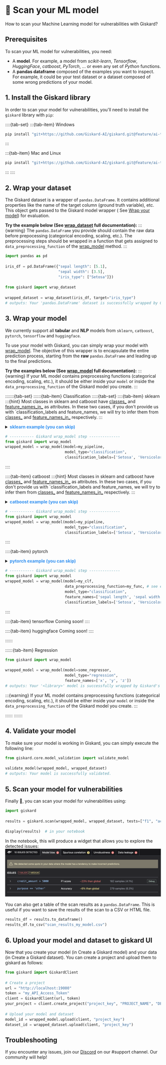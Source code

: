 # 🔬 Scan your ML model

How to scan your Machine Learning model for vulnerabilities with Giskard?

## Prerequisites

To scan your ML model for vulnerabilities, you need:

- A **model**. For example, a model from *scikit-learn*, *Tensorflow*, *HuggingFace*, *catboost*, *PyTorch*, ... or even
  any set of *Python* functions.
- A **pandas dataframe** composed of the examples you want to inspect. For example, it could be your test dataset or a
  dataset composed of some wrong predictions of your model.

## 1. Install the Giskard library

In order to scan your model for vulnerabilities, you'll need to install the `giskard` library with `pip`:

::::{tab-set}
:::{tab-item} Windows

```sh
pip install "git+https://github.com/Giskard-AI/giskard.git@feature/ai-test-v2-merged#subdirectory=python-client" --user
```

:::

:::{tab-item} Mac and Linux

```sh
pip install "git+https://github.com/Giskard-AI/giskard.git@feature/ai-test-v2-merged#subdirectory=python-client"
```

:::
::::

## 2. Wrap your dataset

The Giskard dataset is a wrapper of `pandas.DataFrame`. It contains additional properties like the name of the target
column (ground truth variable), etc. This object gets passed to the Giskard model wrapper (
See [Wrap your model](#wrap-your-model)) for evaluation.

**Try the example below (See [wrap_dataset](../../reference/datasets/index.rst#giskard.wrap_dataset) full documentation):**
:::{warning}
The `pandas.DataFrame` you provide should contain the raw data before prepocessing (categorical encoding, scaling,
etc.). The preprocessing steps should be wrapped in a function that gets assigned to `data_preprocessing_function` of
the [wrap_model](../../reference/models/index.rst#giskard.wrap_model) method.
:::
```python
import pandas as pd

iris_df = pd.DataFrame({"sepal length": [5.1],
                        "sepal width": [3.5],
                        "iris_type": ["Setosa"]})

from giskard import wrap_dataset

wrapped_dataset = wrap_dataset(iris_df, target="iris_type")
# outputs: Your 'pandas.DataFrame' dataset is successfully wrapped by Giskard's 'Dataset' wrapper class.
```

## 3. Wrap your model

We currently support all **tabular** and **NLP** models from `sklearn`, `catboost`, `pytorch`, `tensorflow`
and `huggingface`.

To use your model with Giskard, you can simply wrap your model
with [wrap_model](../../reference/models/index.rst#giskard.wrap_model). The objective of this wrapper is to encapsulate 
the entire prediction process, starting from the **raw** `pandas.DataFrame` and leading up to the final predictions. 

**Try the examples below (See [wrap_model](../../reference/models/index.rst#giskard.wrap_model) full documentation):**
:::{warning}
If your ML model contains preprocessing functions (categorical encoding, scaling, etc.), it should be either inside your
`model` or inside the `data_preprocessing_function` of the Giskard model you create.
:::

:::::::{tab-set}
::::::{tab-item} Classification
:::::{tab-set}
::::{tab-item} sklearn
:::{hint}
Most classes in sklearn and catboost
have [classes_](https://scikit-learn.org/stable/modules/generated/sklearn.feature_selection.RFE.html#sklearn.feature_selection.RFE.classes_)
and [feature_names_in_](https://scikit-learn.org/stable/modules/generated/sklearn.pipeline.Pipeline.html#sklearn.pipeline.Pipeline.feature_names_in_)
as attributes. In these two cases, if you don't
provide us with `classification_labels and feature_names, we will try to infer them
from [classes_](https://scikit-learn.org/stable/modules/generated/sklearn.feature_selection.RFE.html#sklearn.feature_selection.RFE.classes_)
and [feature_names_in_](https://scikit-learn.org/stable/modules/generated/sklearn.pipeline.Pipeline.html#sklearn.pipeline.Pipeline.feature_names_in_)
respectively.
:::
<details>
  <summary> <b> <span style="color: #3190f1;">  sklearn example (you can skip) </span> </b> </summary> 

  ```python
  # ----------- sklearn example --------------
  from sklearn.pipeline import Pipeline 
  from sklearn.preprocessing import StandardScaler
  from sklearn.compose import ColumnTransformer
  from sklearn.linear_model import LogisticRegression
  
  
  numeric_transformer = Pipeline([('scaler', StandardScaler())])
  
  preprocessor = ColumnTransformer(
    transformers=[('num', numeric_transformer, list(iris_df.columns))]
  )
  
  my_pipeline = Pipeline(steps=[('preprocessor', preprocessor),
                   ('classifier', LogisticRegression(max_iter=1000))])
  # --> fit my_pipeline here
  ```
</details>

```python
# ----------- Giskard wrap_model step --------------
from giskard import wrap_model
wrapped_model = wrap_model(model=my_pipeline,
                           model_type="classification",
                           classification_labels=['Setosa', 'Versicolor', 'Virginica'])
```
::::


::::{tab-item} catboost
:::{hint}
Most classes in sklearn and catboost
have [classes_](https://scikit-learn.org/stable/modules/generated/sklearn.feature_selection.RFE.html#sklearn.feature_selection.RFE.classes_)
and [feature_names_in_](https://scikit-learn.org/stable/modules/generated/sklearn.pipeline.Pipeline.html#sklearn.pipeline.Pipeline.feature_names_in_)
as attributes. In these two cases, if you don't
provide us with `classification_labels and feature_names, we will try to infer them
from [classes_](https://scikit-learn.org/stable/modules/generated/sklearn.feature_selection.RFE.html#sklearn.feature_selection.RFE.classes_)
and [feature_names_in_](https://scikit-learn.org/stable/modules/generated/sklearn.pipeline.Pipeline.html#sklearn.pipeline.Pipeline.feature_names_in_)
respectively.
:::
<details>
  <summary> <b> <span style="color: #3190f1;"> catboost example (you can skip) </span> </b></summary>

```python
# ----------- catboost example --------------
from sklearn.pipeline import Pipeline
from sklearn.preprocessing import StandardScaler
from sklearn.compose import ColumnTransformer
from catboost import CatBoostClassifier


numeric_transformer = Pipeline([('scaler', StandardScaler())])

preprocessor = ColumnTransformer(
  transformers=[('num', numeric_transformer, list(iris_df.columns))]
)

my_pipeline = Pipeline(steps=[('preprocessor', preprocessor),
                         ('classifier', CatBoostClassifier(iterations=1000))])
# --> fit my_pipeline here
```
</details>

```python
# ----------- Giskard wrap_model step --------------
from giskard import wrap_model
wrapped_model = wrap_model(model=my_pipeline,
                           model_type="classification",
                           classification_labels=['Setosa', 'Versicolor', 'Virginica'])
```
::::

::::{tab-item} pytorch
<details>
  <summary> <b> <span style="color: #3190f1;"> pytorch example (you can skip) </span></b></summary>

```python
# ----------- pytorch example --------------
import torch
import torch.nn as nn
import pandas as pd
from sklearn.preprocessing import StandardScaler

class NNClassificationModel(nn.Module):
  def __init__(self,input_dim,output_dim):
    super(NNClassificationModel,self).__init__()
    self.input_layer    = nn.Linear(input_dim,128)
    self.hidden_layer1  = nn.Linear(128,64)
    self.output_layer   = nn.Linear(64,output_dim)
    self.relu = nn.ReLU()

  def forward(self,x):
    out =  self.relu(self.input_layer(x))
    out =  self.relu(self.hidden_layer1(out))
    out =  self.output_layer(out)
    return out

my_scaler = StandardScaler()
# --> fit my_scaler here
my_clf = NNClassificationModel(4, 3)
# --> fit my_clf here

# With pytorch, the output of the preprocessing function must be an iterable by default.
# You can pass iterate_dataset=False to wrap_model() otherwise (See documentation).
def my_func(df: pd.DataFrame):
    return torch.from_numpy(my_scaler.transform(df.to_numpy()))
```
</details>

```python
# ----------- Giskard wrap_model step --------------
from giskard import wrap_model
wrapped_model = wrap_model(model=my_clf,
                           data_preprocessing_function=my_func, # see example above
                           model_type="classification",
                           feature_names=['sepal length', 'sepal width', 'petal length'],
                           classification_labels=['Setosa', 'Versicolor', 'Virginica'])
```
::::

::::{tab-item} tensorflow
Coming soon!
::::

::::{tab-item} huggingface
Coming soon!
::::
  
::::::

::::::{tab-item} Regression
```python
from giskard import wrap_model

wrapped_model = wrap_model(model=some_regressor,
                           model_type="regression",
                           feature_names=['x', 'y', 'z'])
# outputs: Your '<library>' model is successfully wrapped by Giskard's '<wrapper name>' wrapper class.
```
:::{warning}
If your ML model contains preprocessing functions (categorical encoding, scaling, etc.), it should be either inside your
`model` or inside the `data_preprocessing_function` of the Giskard model you create.
:::

::::::
:::::::

## 4. Validate your model

To make sure your model is working in Giskard, you can simply execute the following line:

```python
from giskard.core.model_validation import validate_model

validate_model(wrapped_model, wrapped_dataset)
# outputs: Your model is successfully validated.
```

## 5. Scan your model for vulnerabilities

Finally 🎉, you can scan your model for vulnerabilities using:

```python
import giskard

results = giskard.scan(wrapped_model, wrapped_dataset, tests=["f1", "accuracy"])

display(results)  # in your notebook
```

In the notebook, this will produce a widget that allows you to explore the detected issues:
![](<../../assets/scan_results.png>)

You can also get a table of the scan results as a `pandas.DataFrame`. This is useful if you want to save the results of
the scan to a CSV or HTML file.

```python
results_df = results.to_dataframe()
results_df.to_csv("scan_results_my_model.csv")
```  

## 6. Upload your model and dataset to giskard UI

Now that you create your model (in Create a Giskard model) and your data (in Create a Giskard dataset). You can create a
project and upload them to giskard as follows:

```python
from giskard import GiskardClient

# Create a project
url = "http://localhost:19000"
token = "my_API_Access_Token"
client = GiskardClient(url, token)
your_project = client.create_project("project_key", "PROJECT_NAME", "DESCRIPTION")

# Upload your model and dataset
model_id = wrapped_model.upload(client, "project_key")
dataset_id = wrapped_dataset.upload(client, "project_key")
```

## Troubleshooting

If you encounter any issues, join our [Discord](https://discord.gg/fkv7CAr3FE) on our #support channel. Our community
will help!
